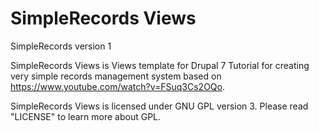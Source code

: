 SimpleRecords Views
===============
SimpleRecords version 1

SimpleRecords Views is Views template for Drupal 7 Tutorial for creating very
simple records management system based on 
https://www.youtube.com/watch?v=FSuq3Cs2OQo. 

SimpleRecords Views is licensed under GNU GPL version 3. Please read "LICENSE"
to learn more about GPL.
